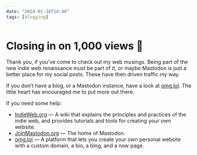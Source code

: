 ```yaml
---
date: "2024-01-18T14:40"
tags: [blogging]
---
```


# Closing in on 1,000 views 🎉
<!-- truncate -->

Thank you, if you’ve come to check out my web musings. Being part of the new indie web renaissance must be part of it, or maybe Mastodon is just a better place for my social posts. These have then driven traffic my way.

If you don’t have a blog, or a Mastodon instance, have a look at [omg.lol](https://home.omg.lol/referred-by/phils). The little heart has encouraged me to put more out there.

If you need some help:

* [IndieWeb.org](https://indieweb.org/) — A wiki that explains the principles and practices of the indie web, and provides tutorials and tools for creating your own website.
* [JoinMastodon.org](https://joinmastodon.org/) — The home of Mastodon.
* [omg.lol](https://home.omg.lol/referred-by/phils) — A platform that lets you create your own personal website with a custom domain, a bio, a blog, and a now page.